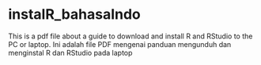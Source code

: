 # instalR_bahasaIndo
This is a pdf file about a guide to download and install R and RStudio to the PC or laptop. Ini adalah file PDF mengenai panduan mengunduh dan menginstal R dan RStudio pada laptop
